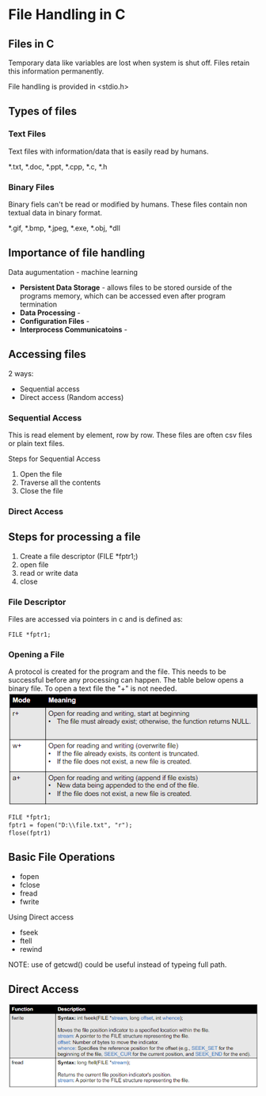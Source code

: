 # File Handling in C

## Files in C
Temporary data like variables are lost when system is shut off. 
Files retain this information permanently.

File handling is provided in \<stdio.h\>

## Types of files
### Text Files
Text files with information/data that is easily read by humans.

*.txt, *.doc, *.ppt, *.cpp, *.c, *.h

### Binary Files
Binary fiels can't be read or modified by humans. These files contain non textual data in binary format.

*.gif, *.bmp, *.jpeg, *.exe, *.obj, *dll

## Importance of file handling
Data augumentation - machine learning
* **Persistent Data Storage** - allows files to be stored ourside of the programs memory, which can be accessed even after program termination
* **Data Processing** - 
* **Configuration Files** - 
* **Interprocess Communicatoins** - 

## Accessing files
2 ways:
 * Sequential access
 * Direct access (Random access)

### Sequential Access
This is read element by element, row by row. These files are often csv files or plain text files. 

Steps for Sequential Access
1. Open the file
2. Traverse all the contents
3. Close the file

### Direct Access


## Steps for processing a file
1. Create a file descriptor (FILE *fptr1;)
2. open file
3. read or write data
4. close

### File Descriptor
Files are accessed via pointers in c and is defined as:
~~~
FILE *fptr1;
~~~
### Opening a File

A protocol is created for the program and the file. This needs to be successful before any processing can happen.
The table below opens a binary file. To open a text file the "+" is not needed.
![File Modes](FileOpenModeTable.png)

~~~
FILE *fptr1;
fptr1 = fopen("D:\\file.txt", "r");
flose(fptr1)
~~~

## Basic File Operations
<ul>
<li>fopen</li>
<li>fclose</li>
<li>fread</li>
<li>fwrite</li>
</ul>

Using Direct access

* fseek
* ftell
* rewind


NOTE: use of getcwd() could be useful instead of typeing full path.

## Direct Access
![Access functions](directaccesstable.png)
